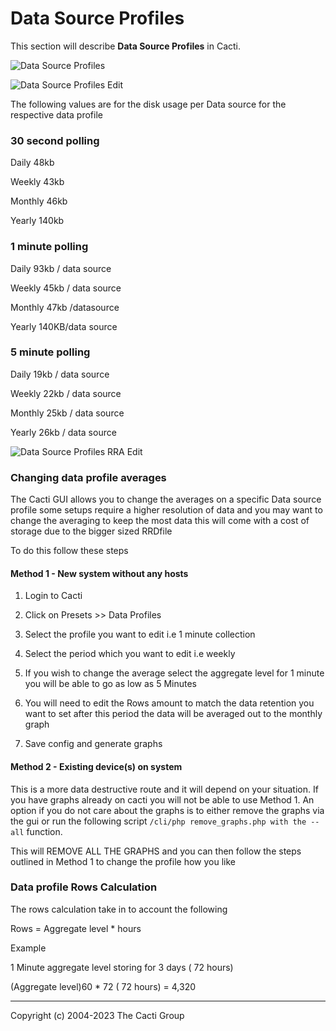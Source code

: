 # Data Source Profiles

This section will describe **Data Source Profiles** in Cacti.

![Data Source Profiles](images/data-source-profiles.png)

![Data Source Profiles Edit](images/data-source-profiles-edit1.png)

The following values are for the disk usage per Data source for the respective
data profile

### 30 second polling

Daily 48kb

Weekly 43kb

Monthly 46kb

Yearly 140kb

### 1 minute polling

Daily 93kb / data source

Weekly 45kb / data source

Monthly 47kb /datasource

Yearly 140KB/data source

### 5 minute polling

Daily 19kb / data source

Weekly 22kb / data source

Monthly 25kb / data source

Yearly 26kb / data source

![Data Source Profiles RRA Edit](images/data-source-profiles-edit2.png)

### Changing data profile averages

The Cacti GUI allows you to change the averages on a specific Data source
profile some setups require a higher resolution of data and you may want to
change the averaging to keep the most data this will come with a cost of storage
due to the bigger sized RRDfile

To do this follow these steps

#### Method 1 - New system without any hosts

1. Login to Cacti

2. Click on Presets >> Data Profiles

3. Select the profile you want to edit i.e 1 minute collection

4. Select the period which you want to edit i.e weekly

5. If you wish to change the average select the aggregate level for 1 minute
   you will be able to go as low as 5 Minutes

6. You will need to edit the Rows amount to match the data retention you want
   to set after this period the data will be averaged out to the monthly graph

7. Save config and generate graphs

#### Method 2 - Existing device(s) on system

This is a more data destructive route and it will depend on your situation.  If
you have graphs already on cacti you will not be able to use Method 1. An option
if you do not care about the graphs is to either remove the graphs via the gui
or run the following script `/cli/php remove_graphs.php with the --all`
function.

This will REMOVE ALL THE GRAPHS and you can then follow the steps outlined in
Method 1 to change the profile how you like

### Data profile Rows Calculation

The rows calculation take in to account the following

Rows = Aggregate level * hours

Example

1 Minute aggregate level storing for 3 days ( 72 hours)

(Aggregate level)60 * 72 ( 72 hours) = 4,320

---
<copy>Copyright (c) 2004-2023 The Cacti Group</copy>
